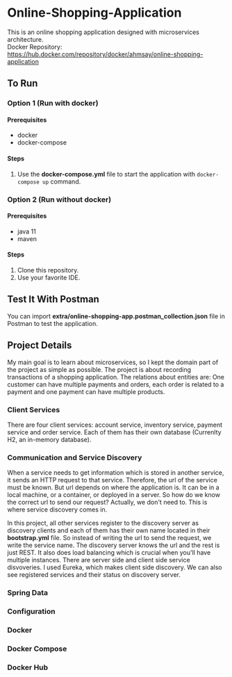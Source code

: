 # Online-Shopping-Application
This is an online shopping application designed with microservices architecture.<br>
Docker Repository: https://hub.docker.com/repository/docker/ahmsay/online-shopping-application
## To Run
### Option 1 (Run with docker)
#### Prerequisites
- docker
- docker-compose
#### Steps
1. Use the <b>docker-compose.yml</b> file to start the application with `docker-compose up` command.
### Option 2 (Run without docker)
#### Prerequisites
- java 11
- maven
#### Steps
1. Clone this repository.
2. Use your favorite IDE.
## Test It With Postman
You can import <b>extra/online-shopping-app.postman_collection.json</b> file in Postman to test the application.
## Project Details
My main goal is to learn about microservices, so I kept the domain part of the project as simple as possible. The project is about recording transactions of a shopping application. The relations about entities are: One customer can have multiple payments and orders, each order is related to a payment and one payment can have multiple products.
### Client Services
There are four client services: account service, inventory service, payment service and order service. Each of them has their own database (Currenlty H2, an in-memory database).
### Communication and Service Discovery
When a service needs to get information which is stored in another service, it sends an HTTP request to that service. Therefore, the url of the service must be known. But url depends on where the application is. It can be in a local machine, or a container, or deployed in a server. So how do we know the correct url to send our request? Actually, we don't need to. This is where service discovery comes in.</br>

In this project, all other services register to the discovery server as discovery clients and each of them has their own name located in their <b>bootstrap.yml</b> file. So instead of writing the url to send the request, we write the service name. The discovery server knows the url and the rest is just REST. It also does load balancing which is crucial when you'll have multiple instances. There are server side and client side service disvoveries. I used Eureka, which makes client side discovery. We can also see registered services and their status on discovery server.
### Spring Data

### Configuration

### Docker

### Docker Compose

### Docker Hub
